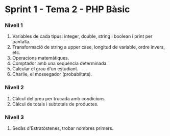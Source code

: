 # Sprint 1 - Tema 2 - PHP Bàsic

### Nivell 1
1) Variables de cada tipus: integer, double, string i boolean i print per pantalla. 
2) Transformació de string a upper case, longitud de variable, ordre invers, etc.
3) Operacions matemàtiques.
4) Comptador amb una sequència determinada.
5) Calcular el grau d'un estudiant.
6) Charlie, el mossegador (probabiltats).

### Nivell 2
1) Càlcul del preu per trucada amb condicions. 
2) Càlcul de totals i subtotals de productes.

### Nivell 3
1) Sedàs d'Estratòstenes, trobar nombres primers.

